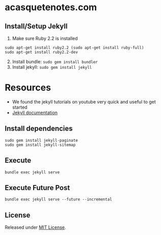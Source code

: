 # acasquetenotes.com

## Install/Setup Jekyll

1. Make sure Ruby 2.2 is installed 
```
sudo apt-get install ruby2.2 (sudo apt-get install ruby-full)
sudo apt-get install ruby2.2-dev
```
2. Install bundle: `sudo gem install bundler`
3. Install jekyll: `sudo gem install jekyll`

# Resources

- We found the jekyll tutorials on youtube very quick and useful to get started
- [Jekyll documentation](http://jekyllrb.com)   


## Install dependencies

```
sudo gem install jekyll-paginate
sudo gem install jekyll-sitemap

```

## Execute
```
bundle exec jekyll serve
```

## Execute Future Post
```
bundle exec jekyll serve --future --incremental
```

## License
Released under [MIT License](license.md).
